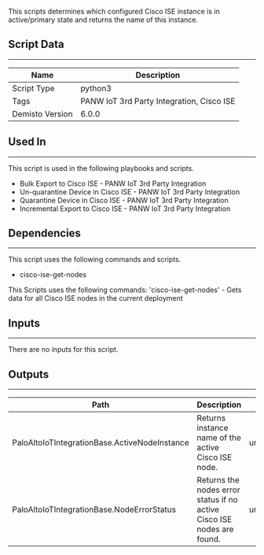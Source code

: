 This scripts determines which configured Cisco ISE instance is in active/primary state and returns the name of this instance.
## Script Data
---

| **Name** | **Description** |
| --- | --- |
| Script Type | python3 |
| Tags | PANW IoT 3rd Party Integration, Cisco ISE |
| Demisto Version | 6.0.0 |

## Used In
---
This script is used in the following playbooks and scripts.
* Bulk Export to Cisco ISE - PANW IoT 3rd Party Integration
* Un-quarantine Device in Cisco ISE - PANW IoT 3rd Party Integration
* Quarantine Device in Cisco ISE - PANW IoT 3rd Party Integration
* Incremental Export to Cisco ISE - PANW IoT 3rd Party Integration

## Dependencies
---
This script uses the following commands and scripts.
* cisco-ise-get-nodes

This Scripts uses the following commands:
'cisco-ise-get-nodes' - Gets data for all Cisco ISE nodes in the current deployment

## Inputs
---

There are no inputs for this script.

## Outputs
---

| **Path** | **Description** | **Type** |
| --- | --- | --- |
| PaloAltoIoTIntegrationBase.ActiveNodeInstance | Returns instance name of the active Cisco ISE node. | unknown |
| PaloAltoIoTIntegrationBase.NodeErrorStatus | Returns the nodes error status if no active Cisco ISE nodes are found. | unknown |
